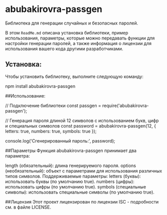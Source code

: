 # abubakirovra-passgen
Библиотека для генерации случайных и безопасных паролей.

В этом `ReadMe.md` описана установка библиотеки, пример использования, 
параметры, которые можно передавать функции для настройки генерации паролей, 
а также информация о лицензии для использования вашего кода другими разработчиками.

## Установка:
Чтобы установить библиотеку, выполните следующую команду:

npm install abubakirovra-passgen

##Использование:

// Подключение библиотеки
const passgen = require('abubakirovra-passgen');

// Генерация пароля длиной 12 символов с использованием букв, цифр и специальных символов
const password = abubakirovra-passgen(12, { letters: true, numbers: true, symbols: true });

console.log('Сгенерированный пароль:', password);

##Параметры
Функция abubakirovra-passgen принимает два параметра:

length (обязательный): длина генерируемого пароля.
options (необязательный): объект с параметрами для использования различных типов символов. Поддерживаемые параметры:
letters (буквы): использовать буквы (по умолчанию true).
numbers (цифры): использовать цифры (по умолчанию true).
symbols (специальные символы): использовать специальные символы (по умолчанию true).


##Лицензия
Этот проект лицензирован по лицензии ISC - подробности см. в файле LICENSE.
